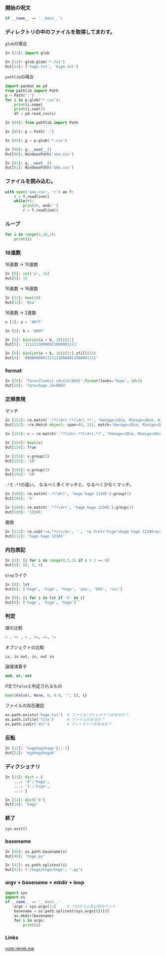 ### 開始の呪文

```python
if __name__ == '__main__':
```

### ディレクトリの中のファイルを取得してまわす。
```glob```の場合
```python
In [13]: import glob

In [14]: glob.glob('*.txt')
Out[14]: ['hage.txt', 'hige.txt']
```

```pathlib```の場合

```python
import pandas as pd
from pathlib import Path
p = Path(".")
for i in p.glob("*.csv"):
    print(i.name)
    print(i.cwd())
    df = pd.read_csv(i)
```

```python
In [84]: from pathlib import Path

In [85]: p = Path('.')

In [89]: g = p.glob('*.csv')

In [90]: g.__next__()
Out[90]: WindowsPath('aaa.csv')

In [91]: g.__next__()
Out[91]: WindowsPath('bbb.csv')

```


### ファイルを読み込む。
```python
with open('aaa.csv', 'r') as f:
    r = f.readline()
    while(r):
        print(r, end='')
        r = f.readline()
```

### ループ
```python
for i in range(1,10,2):
    print(i)
```

### 16進数
16進数 -> 10進数
```python
In [5]: int('a', 16)
Out[5]: 10
```
10進数 -> 16進数
```python
In [12]: hex(10)
Out[12]: '0xa'
```

16進数 -> 2進数
```python
n [1]: a = '007f'

In [2]: b = '060f'

In [5]: bin(int(a + b, 16))[2:]
Out[5]: '11111110000011000001111'

In [6]: bin(int(a + b, 16))[2:].zfill(32)
Out[6]: '00000000011111110000011000001111'
```



### format
```python
In [28]: 'Taro={looks} id={id:04d}'.format(looks='hage', id=2)
Out[28]: 'Taro=hage id=0002'
```

### 正規表現

マッチ

```python
In [152]: re.match('.*?(\d+).*?(\d+).*?', "Hanage=10cm, Mimige=20cm, Hige=30cm")
Out[152]: <re.Match object; span=(0, 22), match='Hanage=10cm, Mimige=20'>

In [153]: v = re.match('.*?(\d+).*?(\d+).*?', "Hanage=10cm, Mimige=20cm, Hige=30cm")

In [154]: bool(v)
Out[154]: True

In [155]: v.group(1)
Out[155]: '10'

In [156]: v.group(2)
Out[156]: '20'
```

```.*```と```.*?```の違い。
なるべく多くマッチと、なるべく少なくマッチ。

```python
In [108]: re.match('.*(\d+)', 'hage hage 12345').group(1)
Out[108]: '5'

In [109]: re.match('.*?(\d+)', 'hage hage 12345').group(1)
Out[109]: '12345'
```

置換
```python
In [112]: re.sub('<a.*?>|</a>', '', '<a href="hige">hage hage 12345<a/>')
Out[112]: 'hage hage 12345'
```

### 内包表記
```python
In [3]: [i for i in range(0,5,1) if i % 2 == 0]
Out[3]: [0, 2, 4]
```

```Grep```ライク
```python
In [6]: lst
Out[6]: ['hage', 'hige', 'hoge', 'aaa', 'bbb', 'ccc']

In [8]: [i for i in lst if 'h' in i]
Out[8]: ['hage', 'hige', 'hoge']``
```

### 判定
値の比較
```python
< , <= , > , >=, ==, !=
```

オブジェクトの比較
```pyhton
is, is not, in, not in
```

論理演算子
```python
and, or, not
```

if文で```False```と判定されるもの
```python
bool(False), None, 0, 0.0, '', [], {}
```

ファイルの存在確認
```python
os.path.exists('hoge.txt')  # ファイル/ディレクトリがあるか？
os.path.isfile('file')      # ファイルがあるか？
os.path.isdir('dir')        # ディレクトリがあるか？
```

### 反転
```python
In [12]: 'hagehagehage'[::-1]
Out[12]: 'egahegahegah'
```

### ディクショナリ
```python
In [13]: dict = {
    ...: '0':'hage',
    ...: '1':'hige',
    ...: }

In [14]: dict['0']
Out[14]: 'hage'

```

### 終了
```python
sys.exit()
```

### basename
```python
In [40]: os.path.basename(s)
Out[40]: 'hoge.py'

In [41]: os.path.splitext(s)
Out[41]: ('/hage/hige/hoge', '.py')
```

### argv + basename + mkdir + loop
```python
import sys
import os
if __name__ == '__main__'
    args = sys.argv[1:]     # プログラム名以外をゲット
    basename = os.path.splitext(sys.argv[0])[0]
    os.mkdir(basename)
    for i in args:
        print(i)
```

### Links
[note.nkmk.me](https://note.nkmk.me/)
